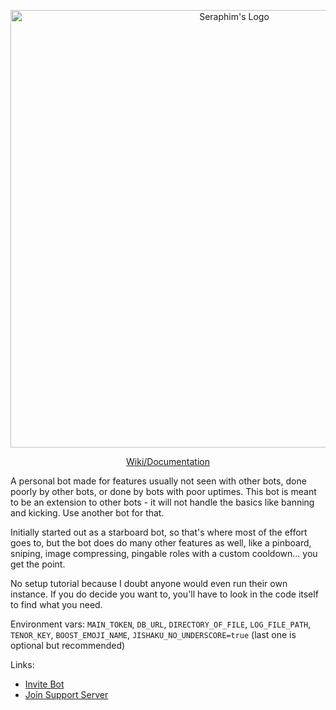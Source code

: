 <p align="center">
  <img src="https://cdn.discordapp.com/attachments/465547475839746058/852011002638762005/SeraphimLogo.png" alt="Seraphim's Logo" width="700"/>
</p>

<p align="center">
  <a href="https://astrea.gitbook.io/seraphim/">Wiki/Documentation</a>
</p>

A personal bot made for features usually not seen with other bots, done poorly by other bots, or done by bots with poor uptimes. This bot is meant to be an extension to other bots - it will not handle the basics like banning and kicking. Use another bot for that.

Initially started out as a starboard bot, so that's where most of the effort goes to, but the bot does do many other features as well, like a pinboard, sniping, image compressing, pingable roles with a custom cooldown... you get the point.

No setup tutorial because I doubt anyone would even run their own instance. If you do decide you want to, you'll have to look in the code itself to find what you need.

Environment vars: `MAIN_TOKEN`, `DB_URL`, `DIRECTORY_OF_FILE`, `LOG_FILE_PATH`, `TENOR_KEY`, `BOOST_EMOJI_NAME`, `JISHAKU_NO_UNDERSCORE=true` (last one is optional but recommended)

Links:

* [Invite Bot](https://discord.com/api/oauth2/authorize?client_id=700857077672706120&permissions=8&scope=bot%20applications.commands)
* [Join Support Server](https://discord.gg/NSdetwGjpK)
